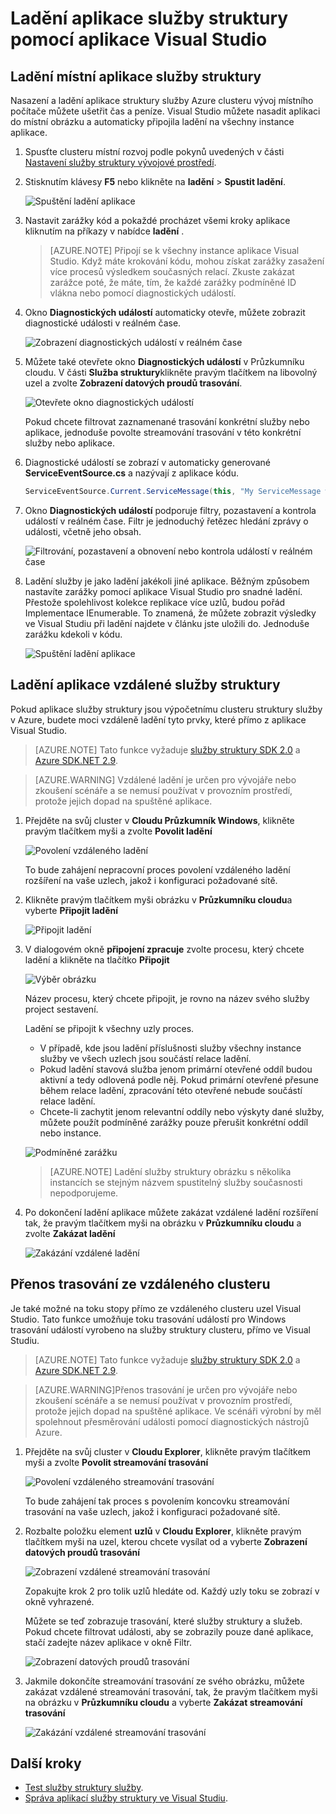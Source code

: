 <properties
   pageTitle="Ladění aplikace ve Visual Studiu | Microsoft Azure"
   description="Vylepšit spolehlivosti a výkonu služby vývoje a ladění ve Visual Studiu místní vývoj clusteru."
   services="service-fabric"
   documentationCenter=".net"
   authors="vturecek"
   manager="timlt"
   editor=""/>

<tags
   ms.service="service-fabric"
   ms.devlang="dotnet"
   ms.topic="article"
   ms.tgt_pltfrm="na"
   ms.workload="na"
   ms.date="06/21/2016"
   ms.author="vturecek;mikhegn"/>

# <a name="debug-your-service-fabric-application-by-using-visual-studio"></a>Ladění aplikace služby struktury pomocí aplikace Visual Studio

## <a name="debug-a-local-service-fabric-application"></a>Ladění místní aplikace služby struktury

Nasazení a ladění aplikace struktury služby Azure clusteru vývoj místního počítače můžete ušetřit čas a peníze. Visual Studio můžete nasadit aplikaci do místní obrázku a automaticky připojila ladění na všechny instance aplikace.

1. Spusťte clusteru místní rozvoj podle pokynů uvedených v části [Nastavení služby struktury vývojové prostředí](service-fabric-get-started.md).

2. Stisknutím klávesy **F5** nebo klikněte na **ladění** > **Spustit ladění**.

    ![Spuštění ladění aplikace][startdebugging]

3. Nastavit zarážky kód a pokaždé procházet všemi kroky aplikace kliknutím na příkazy v nabídce **ladění** .

    > [AZURE.NOTE] Připojí se k všechny instance aplikace Visual Studio. Když máte krokování kódu, mohou získat zarážky zasažení více procesů výsledkem současných relací. Zkuste zakázat zarážce poté, že máte, tím, že každé zarážky podmíněné ID vlákna nebo pomocí diagnostických událostí.

4. Okno **Diagnostických událostí** automaticky otevře, můžete zobrazit diagnostické události v reálném čase.

    ![Zobrazení diagnostických událostí v reálném čase][diagnosticevents]

5. Můžete také otevřete okno **Diagnostických událostí** v Průzkumníku cloudu.  V části **Služba struktury**klikněte pravým tlačítkem na libovolný uzel a zvolte **Zobrazení datových proudů trasování**.

    ![Otevřete okno diagnostických událostí][viewdiagnosticevents]

    Pokud chcete filtrovat zaznamenané trasování konkrétní služby nebo aplikace, jednoduše povolte streamování trasování v této konkrétní služby nebo aplikace.

6. Diagnostické událostí se zobrazí v automaticky generované **ServiceEventSource.cs** a nazývají z aplikace kódu.

    ```csharp
    ServiceEventSource.Current.ServiceMessage(this, "My ServiceMessage with a parameter {0}", result.Value.ToString());
    ```

7. Okno **Diagnostických událostí** podporuje filtry, pozastavení a kontrola událostí v reálném čase.  Filtr je jednoduchý řetězec hledání zprávy o události, včetně jeho obsah.

    ![Filtrování, pozastavení a obnovení nebo kontrola událostí v reálném čase][diagnosticeventsactions]

8. Ladění služby je jako ladění jakékoli jiné aplikace. Běžným způsobem nastavíte zarážky pomocí aplikace Visual Studio pro snadné ladění. Přestože spolehlivost kolekce replikace více uzlů, budou pořád Implementace IEnumerable. To znamená, že můžete zobrazit výsledky ve Visual Studiu při ladění najdete v článku jste uložili do. Jednoduše zarážku kdekoli v kódu.

    ![Spuštění ladění aplikace][breakpoint]

<!--Every topic should have next steps and links to the next logical set of content to keep the customer engaged-->

## <a name="debug-a-remote-service-fabric-application"></a>Ladění aplikace vzdálené služby struktury

Pokud aplikace služby struktury jsou výpočetnímu clusteru struktury služby v Azure, budete moci vzdáleně ladění tyto prvky, které přímo z aplikace Visual Studio.

> [AZURE.NOTE] Tato funkce vyžaduje [služby struktury SDK 2.0](http://www.microsoft.com/web/handlers/webpi.ashx?command=getinstallerredirect&appid=MicrosoftAzure-ServiceFabric-VS2015) a [Azure SDK.NET 2.9](https://azure.microsoft.com/downloads/).    

<!-- -->
> [AZURE.WARNING] Vzdálené ladění je určen pro vývojáře nebo zkoušení scénáře a se nemusí používat v provozním prostředí, protože jejich dopad na spuštěné aplikace.

1. Přejděte na svůj cluster v **Cloudu Průzkumník Windows**, klikněte pravým tlačítkem myši a zvolte **Povolit ladění**

    ![Povolení vzdáleného ladění][enableremotedebugging]

    To bude zahájení nepracovní proces povolení vzdáleného ladění rozšíření na vaše uzlech, jakož i konfiguraci požadované sítě.

2. Klikněte pravým tlačítkem myši obrázku v **Průzkumníku cloudu**a vyberte **Připojit ladění**

    ![Připojit ladění][attachdebugger]

3. V dialogovém okně **připojení zpracuje** zvolte procesu, který chcete ladění a klikněte na tlačítko **Připojit**

    ![Výběr obrázku][chooseprocess]

    Název procesu, který chcete připojit, je rovno na název svého služby project sestavení.

    Ladění se připojit k všechny uzly proces.
    - V případě, kde jsou ladění příslušnosti služby všechny instance služby ve všech uzlech jsou součástí relace ladění.
    - Pokud ladění stavová služba jenom primární otevřené oddíl budou aktivní a tedy odlovená podle něj. Pokud primární otevřené přesune během relace ladění, zpracování této otevřené nebude součástí relace ladění.
    - Chcete-li zachytit jenom relevantní oddíly nebo výskyty dané služby, můžete použít podmíněné zarážky pouze přerušit konkrétní oddíl nebo instance.

    ![Podmíněné zarážku][conditionalbreakpoint]

    > [AZURE.NOTE] Ladění služby struktury obrázku s několika instancích se stejným názvem spustitelný služby současnosti nepodporujeme.

4. Po dokončení ladění aplikace můžete zakázat vzdálené ladění rozšíření tak, že pravým tlačítkem myši na obrázku v **Průzkumníku cloudu** a zvolte **Zakázat ladění**

    ![Zakázání vzdálené ladění][disableremotedebugging]

## <a name="streaming-traces-from-a-remote-cluster-node"></a>Přenos trasování ze vzdáleného clusteru

Je také možné na toku stopy přímo ze vzdáleného clusteru uzel Visual Studio. Tato funkce umožňuje toku trasování událostí pro Windows trasování událostí vyrobeno na služby struktury clusteru, přímo ve Visual Studiu.

> [AZURE.NOTE] Tato funkce vyžaduje [služby struktury SDK 2.0](http://www.microsoft.com/web/handlers/webpi.ashx?command=getinstallerredirect&appid=MicrosoftAzure-ServiceFabric-VS2015) a [Azure SDK.NET 2.9](https://azure.microsoft.com/downloads/).

<!-- -->
> [AZURE.WARNING]Přenos trasování je určen pro vývojáře nebo zkoušení scénáře a se nemusí používat v provozním prostředí, protože jejich dopad na spuštěné aplikace.
> Ve scénáři výrobní by měl spolehnout přesměrování události pomocí diagnostických nástrojů Azure.

1. Přejděte na svůj cluster v **Cloudu Explorer**, klikněte pravým tlačítkem myši a zvolte **Povolit streamování trasování**

    ![Povolení vzdáleného streamování trasování][enablestreamingtraces]

    To bude zahájení tak proces s povolením koncovku streamování trasování na vaše uzlech, jakož i konfiguraci požadované sítě.

2. Rozbalte položku element **uzlů** v **Cloudu Explorer**, klikněte pravým tlačítkem myši na uzel, kterou chcete vysílat od a vyberte **Zobrazení datových proudů trasování**

    ![Zobrazení vzdálené streamování trasování][viewremotestreamingtraces]

    Zopakujte krok 2 pro tolik uzlů hledáte od. Každý uzly toku se zobrazí v okně vyhrazené.

    Můžete se teď zobrazuje trasování, které služby struktury a služeb. Pokud chcete filtrovat události, aby se zobrazily pouze dané aplikace, stačí zadejte název aplikace v okně Filtr.

    ![Zobrazení datových proudů trasování][viewingstreamingtraces]

4. Jakmile dokončíte streamování trasování ze svého obrázku, můžete zakázat vzdálené streamování trasování, tak, že pravým tlačítkem myši na obrázku v **Průzkumníku cloudu** a vyberte **Zakázat streamování trasování**

    ![Zakázání vzdálené streamování trasování][disablestreamingtraces]

## <a name="next-steps"></a>Další kroky

- [Test služby struktury služby](service-fabric-testability-overview.md).
- [Správa aplikací služby struktury ve Visual Studiu](service-fabric-manage-application-in-visual-studio.md).

<!--Image references-->
[startdebugging]: ./media/service-fabric-debugging-your-application/startdebugging.png
[diagnosticevents]: ./media/service-fabric-debugging-your-application/diagnosticevents.png
[viewdiagnosticevents]: ./media/service-fabric-debugging-your-application/viewdiagnosticevents.png
[diagnosticeventsactions]: ./media/service-fabric-debugging-your-application/diagnosticeventsactions.png
[breakpoint]: ./media/service-fabric-debugging-your-application/breakpoint.png
[enableremotedebugging]: ./media/service-fabric-debugging-your-application/enableremotedebugging.png
[attachdebugger]: ./media/service-fabric-debugging-your-application/attachdebugger.png
[chooseprocess]: ./media/service-fabric-debugging-your-application/chooseprocess.png
[conditionalbreakpoint]: ./media/service-fabric-debugging-your-application/conditionalbreakpoint.png
[disableremotedebugging]: ./media/service-fabric-debugging-your-application/disableremotedebugging.png
[enablestreamingtraces]: ./media/service-fabric-debugging-your-application/enablestreamingtraces.png
[viewingstreamingtraces]: ./media/service-fabric-debugging-your-application/viewingstreamingtraces.png
[viewremotestreamingtraces]: ./media/service-fabric-debugging-your-application/viewremotestreamingtraces.png
[disablestreamingtraces]: ./media/service-fabric-debugging-your-application/disablestreamingtraces.png
